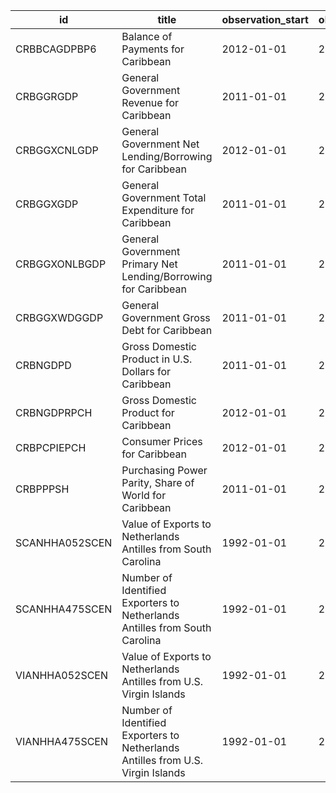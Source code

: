 | id             | title                                                                           | observation_start   | observation_end   |
|----------------|---------------------------------------------------------------------------------|---------------------|-------------------|
| CRBBCAGDPBP6   | Balance of Payments for Caribbean                                               | 2012-01-01          | 2021-01-01        |
| CRBGGRGDP      | General Government Revenue for Caribbean                                        | 2011-01-01          | 2024-01-01        |
| CRBGGXCNLGDP   | General Government Net Lending/Borrowing for Caribbean                          | 2012-01-01          | 2021-01-01        |
| CRBGGXGDP      | General Government Total Expenditure for Caribbean                              | 2011-01-01          | 2024-01-01        |
| CRBGGXONLBGDP  | General Government Primary Net Lending/Borrowing for Caribbean                  | 2011-01-01          | 2024-01-01        |
| CRBGGXWDGGDP   | General Government Gross Debt for Caribbean                                     | 2011-01-01          | 2024-01-01        |
| CRBNGDPD       | Gross Domestic Product in U.S. Dollars for Caribbean                            | 2011-01-01          | 2024-01-01        |
| CRBNGDPRPCH    | Gross Domestic Product for Caribbean                                            | 2012-01-01          | 2021-01-01        |
| CRBPCPIEPCH    | Consumer Prices for Caribbean                                                   | 2012-01-01          | 2021-01-01        |
| CRBPPPSH       | Purchasing Power Parity, Share of World for Caribbean                           | 2011-01-01          | 2024-01-01        |
| SCANHHA052SCEN | Value of Exports to Netherlands Antilles from South Carolina                    | 1992-01-01          | 2011-01-01        |
| SCANHHA475SCEN | Number of Identified Exporters to Netherlands Antilles from South Carolina      | 1992-01-01          | 2011-01-01        |
| VIANHHA052SCEN | Value of Exports to Netherlands Antilles from U.S. Virgin Islands               | 1992-01-01          | 2006-01-01        |
| VIANHHA475SCEN | Number of Identified Exporters to Netherlands Antilles from U.S. Virgin Islands | 1992-01-01          | 2011-01-01        |